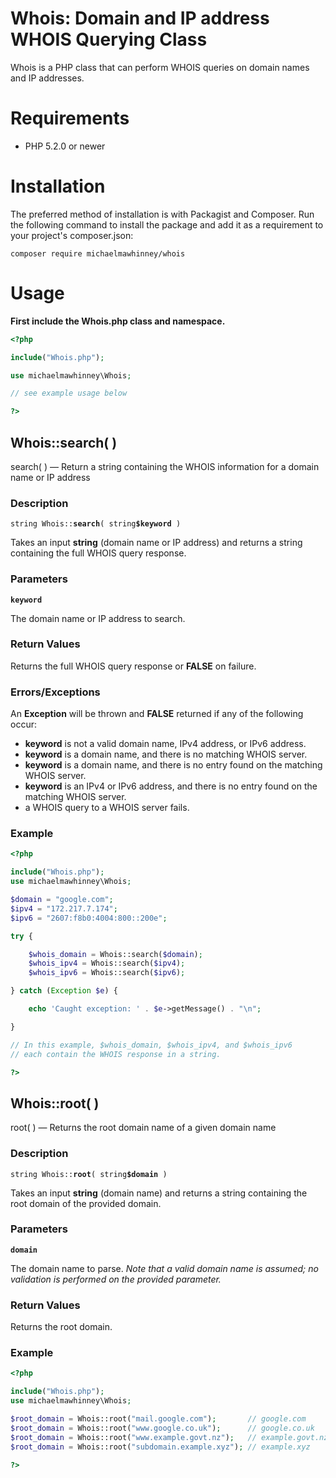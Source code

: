 # Whois: Domain and IP address WHOIS Querying Class

Whois is a PHP class that can perform WHOIS queries on domain names and IP addresses.

# Requirements

* PHP 5.2.0 or newer

# Installation

The preferred method of installation is with Packagist and Composer. Run the following command to install the package and add it as a requirement to your project's composer.json:

`composer require michaelmawhinney/whois`

# Usage

**First include the Whois.php class and namespace.**

```php
<?php

include("Whois.php");

use michaelmawhinney\Whois;

// see example usage below 

?>
```

## Whois::search( )

search( ) — Return a string containing the WHOIS information for a domain name or IP address

### Description

``string Whois::``**``search``**`` ( string ``**``$keyword``**`` )``

Takes an input **string** (domain name or IP address) and returns a string containing the full WHOIS query response.

### Parameters

**``keyword``**

The domain name or IP address to search.

### Return Values

Returns the full WHOIS query response or **FALSE** on failure.

### Errors/Exceptions

An **Exception** will be thrown and **FALSE** returned if any of the following occur:

- **keyword** is not a valid domain name, IPv4 address, or IPv6 address.
- **keyword** is a domain name, and there is no matching WHOIS server.
- **keyword** is a domain name, and there is no entry found on the matching WHOIS server.
- **keyword** is an IPv4 or IPv6 address, and there is no entry found on the matching WHOIS server.
- a WHOIS query to a WHOIS server fails.

### Example

```php
<?php

include("Whois.php");
use michaelmawhinney\Whois;

$domain = "google.com";
$ipv4 = "172.217.7.174";
$ipv6 = "2607:f8b0:4004:800::200e";

try {

    $whois_domain = Whois::search($domain);
    $whois_ipv4 = Whois::search($ipv4);
    $whois_ipv6 = Whois::search($ipv6);

} catch (Exception $e) {

    echo 'Caught exception: ' . $e->getMessage() . "\n";

}

// In this example, $whois_domain, $whois_ipv4, and $whois_ipv6
// each contain the WHOIS response in a string.

?>
```

## Whois::root( )

root( ) — Returns the root domain name of a given domain name

### Description

``string Whois::``**``root``**`` ( string ``**``$domain``**`` )``

Takes an input **string** (domain name) and returns a string containing the root domain of the provided domain.

### Parameters

**``domain``**

The domain name to parse. *Note that a valid domain name is assumed; no validation is performed on the provided parameter.*

### Return Values

Returns the root domain.

### Example

```php
<?php

include("Whois.php");
use michaelmawhinney\Whois;

$root_domain = Whois::root("mail.google.com");       // google.com
$root_domain = Whois::root("www.google.co.uk");      // google.co.uk
$root_domain = Whois::root("www.example.govt.nz");   // example.govt.nz
$root_domain = Whois::root("subdomain.example.xyz"); // example.xyz

?>
```
